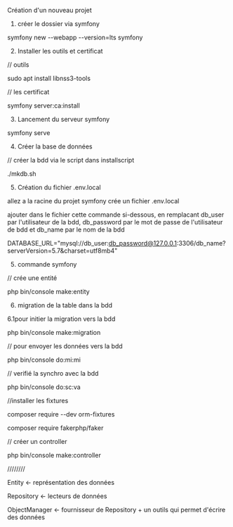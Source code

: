 Création d'un nouveau projet

1. créer le dossier via symfony

symfony new --webapp --version=lts symfony

2. Installer les outils et certificat

// outils

sudo apt install libnss3-tools

// les certificat

symfony server:ca:install

3. Lancement du serveur symfony

symfony serve

4. Créer la base de données

// créer la bdd via le script dans installscript

./mkdb.sh

5. Création du fichier .env.local

allez a la racine du projet symfony crée un fichier .env.local

ajouter dans le fichier cette commande si-dessous, en remplacant db_user par l'utilisateur de la bdd, db_password par le mot de passe de l'utilisateur de bdd et db_name par le nom de la bdd

DATABASE_URL="mysql://db_user:db_password@127.0.0.1:3306/db_name?serverVersion=5.7&charset=utf8mb4"

5. commande symfony

// crée une entité 

php bin/console make:entity

6. migration de la table dans la bdd 

6.1pour initier la migration vers la bdd

php bin/console make:migration

// pour envoyer les données vers la bdd

php bin/console do:mi:mi

// verifié la synchro avec la bdd

php bin/console do:sc:va

//installer les fixtures 

composer require --dev orm-fixtures

composer require fakerphp/faker

// créer un controller

php bin/console make:controller

////////

Entity <- représentation des données

Repository <- lecteurs de données

ObjectManager <- fournisseur de Repository + un outils qui permet d'écrire des données